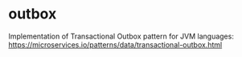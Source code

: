 # outbox
Implementation of Transactional Outbox pattern for JVM languages: https://microservices.io/patterns/data/transactional-outbox.html
